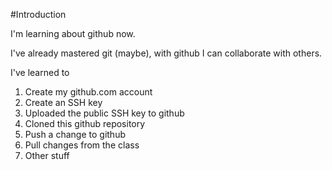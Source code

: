 #Introduction

I'm learning about github now.

I've already mastered git (maybe), with github I can collaborate with others.

I've learned to

1. Create my github.com account
2. Create an SSH key
3. Uploaded the public SSH key to github
4. Cloned this github repository
5. Push a change to github
6. Pull changes from the class
7. Other stuff
